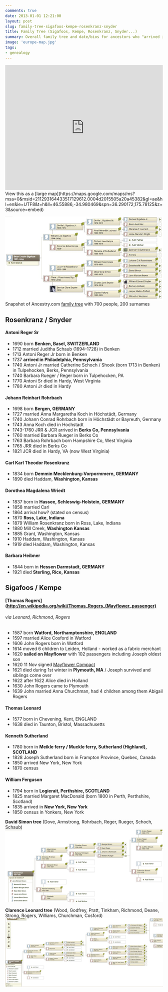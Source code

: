 ```yaml
---
comments: true
date: 2013-01-01 12:21:00
layout: post
slug: family-tree-sigafoos-kempe-rosenkranz-snyder
title: Family Tree (Sigafoos, Kempe, Rosenkranz, Snyder...)
summary: Overall family tree and date/bios for ancestors who "arrived in America" from Europe.
image: 'europe-map.jpg'
tags:
- genealogy
---
```

<iframe width="100%" height="400" frameborder="0" marginheight="0" marginwidth="0" scrolling="no" src="https://maps.google.ae/maps/ms?msa=0&amp;msid=211293164433517129612.0004d2015505a20a45382&amp;gl=ae&amp;hl=en&amp;ie=UTF8&amp;t=h&amp;source=embed&amp;z=2&amp;output=embed"></iframe>
View this as a [large map](https://maps.google.com/maps/ms?msa=0&msid=211293164433517129612.0004d2015505a20a45382&gl=ae&hl=en&ie=UTF8&t=h&ll=46.55886,-34.980469&spn=36.290172,175.78125&z=3&source=embed)

<a href="/img/family-tree-1.jpg">![/img/posts/family tree 1](/img/posts/family-tree-1.jpg)</a>
Snapshot of Ancestry.com [family tree](http://trees.ancestry.com/pt/pedigree.aspx?tid=50499831) with 700 people, 200 surnames

## Rosenkranz / Snyder

#### Antoni Reger Sr
- 1690 born **Benken, Basel, SWITZERLAND**
- 1712 married Juditha Schaub (1694-1728) in Benken
- 1713 Antoni Reger Jr born in Benken
- 1737 **arrived in Philadelphia, Pennsylvania**
- 1740 Antoni Jr married Catherine Schoch / Shook (born 1713 in Benken) in Tulpehocken, Berks, Pennsylvania
- 1740 Barbara Rueger / Reger born in Tulpehocken, PA
- 1770 Antoni Sr died in Hardy, West Virginia
- 1780 Antoni Jr died in Hardy

#### Johann Reinhart Rohrbach
- 1698 born **Bergen, GERMANY**
- 1727 married Anna Margaretha Koch in Höchstädt, Germany
- 1740 Johann Conrad Rohrbach born in Höchstädt or Bayreuth, Germany
- 1743 Anna Koch died in Hochstadt
- 1743-1760 JRR & JCR arrived in **Berks Co, Pennsylvania**
- 1760 married Barbara Rueger in Berks Co
- 1763 Barbara Rohrbach born Hampshire Co, West Virginia
- 1765 JRR died in Berks Co
- 1821 JCR died in Hardy, VA (now West Virginia)

#### Carl Karl Theodor Rosenkranz
- 1834 born **Demmin Mecklenburg-Vorpormmern, GERMANY**
- 1890 died Haddam, **Washington, Kansas**

#### Dorothea Magdalena Wriedt
- 1837 born in **Hassee, Schleswig-Holstein, GERMANY**
- 1858 married Carl
- 1864 arrival how? (stated on census)
- 1870 **Ross, Lake, Indiana**
- 1879 William Rosenkranz born in Ross, Lake, Indiana
- 1880 Mill Creek, **Washington Kansas**
- 1885 Grant, Washington, Kansas
- 1910 Haddam, Washington, Kansas
- 1919 died Haddam, Washington, Kansas

#### Barbara Heibner
- 1844 born in **Hessen Darmstadt, GERMANY**
- 1921 died **Sterling, Rice, Kansas**



## Sigafoos / Kempe

#### [Thomas Rogers](http://en.wikipedia.org/wiki/Thomas_Rogers_(Mayflower_passenger)
###### via Leonard, Richmond, Rogers
- 1587 born **Watford, Northamptonshire, ENGLAND**
- 1597 married Alice Cosford in Watford
- 1606 John Rogers born in Watford
- 1614 moved 6 children to Leiden, Holland - worked as a fabric merchant
- 1620 **sailed on Mayflower** with 102 passengers including Joseph oldest son
- 1620 11 Nov signed [Mayflower Compact](http://en.wikipedia.org/wiki/Mayflower_Compact)
- 1621 died during 1st winter in **Plymouth, MA** /  Joseph survived and siblings come over
- 1622 after 1622 Alice died in Holland
- 1630 John Rogers came to Plymouth
- 1639 John married Anna Churchman, had 4 children among them Abigail Rogers

#### Thomas Leonard
- 1577 born in Chevening, Kent, ENGLAND
- 1638 died in Taunton, Bristol, Massachusetts

#### Kenneth Sutherland
- 1780 born in **Meikle ferry / Muckle ferry, Sutherland (Highland), SCOTLAND**
- 1828 Joseph Sutherland born in Frampton Province, Quebec, Canada
- 1850 arrived New York, New York
- 1870 census

#### William Ferguson
- 1794 born in **Logierait, Perthshire, SCOTLAND**
- 1825 married Margaret MacDonald (born 1800 in Perth, Perthshire, Scotland)
- 1835 arrived in **New York, New York**
- 1850 census in Yonkers, New York



**David Simon tree** (Dove, Armstrong, Rohrbach, Reger, Rueger, Schoch, Schaub)
<a href="/img/family-tree-2.jpg">![/img/posts/family tree 2](/img/posts/family-tree-2.jpg)</a>


**Clarence Leonard tree** (Wood, Godfrey, Pratt, Tinkham, Richmond, Deane, Strong, Rogers, Williams, Churchman, Cosford)
<a href="/img/family-tree-3.jpg">![/img/posts/family tree 3](/img/posts/family-tree-3.jpg)</a>